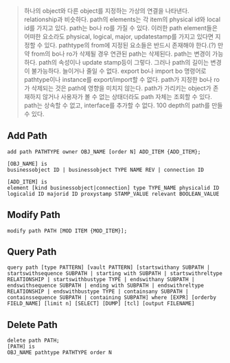> 하나의 object와 다른 object를 지정하는 가상의 연결을 나타낸다. relationship과 비슷하다.
> path의 elements는 각 item의 physical id와 local id를 가지고 있다.
> path는 bo나 ro를 가질 수 있다.
> 이러한 path element들은 어떠한 요소라도 physical, logical, major, updatestamp를 가지고 있다면 지정할 수 있다.
> pathtype의 from에 지정된 요소들은 반드시 존재해야 한다.(?)
> 만약 from의 bo나 ro가 삭제될 경우 연관된 path는 삭제된다.
> path는 변경이 가능하다. path의 속성이나 update stamp등이 그렇다.
> 그러나 path의 길이는 변경이 불가능하다. 늘이거나 줄일 수 없다.
> export bo나 import bo 명령어로 pathtype이나 instance를 export/import할 수 없다.
> path가 지정한 bo나 ro가 삭제되는 것은 path에 영향을 미치지 않는다.
> path가 가리키는 object가 존재하지 않거나 사용자가 볼 수 없는 상태더라도 path 자체는 조회할 수 있다.
> path는 상속할 수 없고, interface를 추가할 수 없다.
> 100 depth의 path를 만들 수 있다.

## Add Path
```
add path PATHTYPE owner OBJ_NAME [order N] ADD_ITEM {ADD_ITEM};

[OBJ_NAME] is
businessobject ID | businessobject TYPE NAME REV | connection ID

[ADD_ITEM] is
element [kind businessobject|connection] type TYPE_NAME physicalid ID logicalid ID majorid ID proxystamp STAMP_VALUE relevant BOOLEAN_VALUE
```

## Modify Path
```
modify path PATH [MOD ITEM {MOD_ITEM}];
```

## Query Path
```
query path [type PATTERN] [vault PATTERN] [startswithany SUBPATH | startswithsequence SUBPATH | starting with SUBPATH | startswithreltype RELATIONSHIP | startswithbustype TYPE | endswithany SUBPATH | endswithsequence SUBPATH | ending with SUBPATH | endswithreltype RELATIONSHIP | endswithbustype TYPE | containsany SUBPATH | containssequence SUBPATH | containing SUBPATH] where [EXPR] [orderby FIELD_NAME] [limit n] [SELECT] [DUMP] [tcl] [output FILENAME]
```

## Delete Path
```
delete path PATH;
[PATH] is
OBJ_NAME pathtype PATHTYPE order N
```
